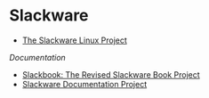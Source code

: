 # Slackware
- [The Slackware Linux Project](http://www.slackware.com/)

*Documentation*

- [Slackbook: The Revised Slackware Book Project](http://slackbook.org/beta/)
- [Slackware Documentation Project](https://docs.slackware.com/start)
